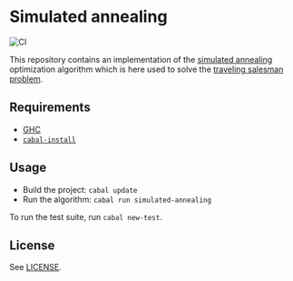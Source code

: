 # Simulated annealing
![CI](https://github.com/majjoha/simulated-annealing/workflows/CI/badge.svg)

This repository contains an implementation of the [simulated
annealing](https://en.wikipedia.org/wiki/Simulated_annealing) optimization
algorithm which is here used to solve the [traveling salesman
problem](https://en.wikipedia.org/wiki/Travelling_salesman_problem).

## Requirements
* [GHC](https://www.haskell.org/ghc/)
* [`cabal-install`](https://cabal.readthedocs.io/en/3.6/index.html)

## Usage
* Build the project: `cabal update`
* Run the algorithm: `cabal run simulated-annealing`

To run the test suite, run `cabal new-test`.

## License
See [LICENSE](./LICENSE).
